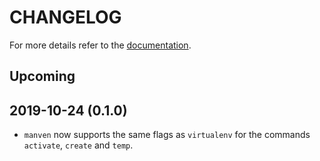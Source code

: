 CHANGELOG
=========

For more details refer to the [documentation](https://acksld.github.io/manven/).

Upcoming
--------

2019-10-24 (0.1.0)
------------------

* `manven` now supports the same flags as `virtualenv` for the commands `activate`, `create` and `temp`.
